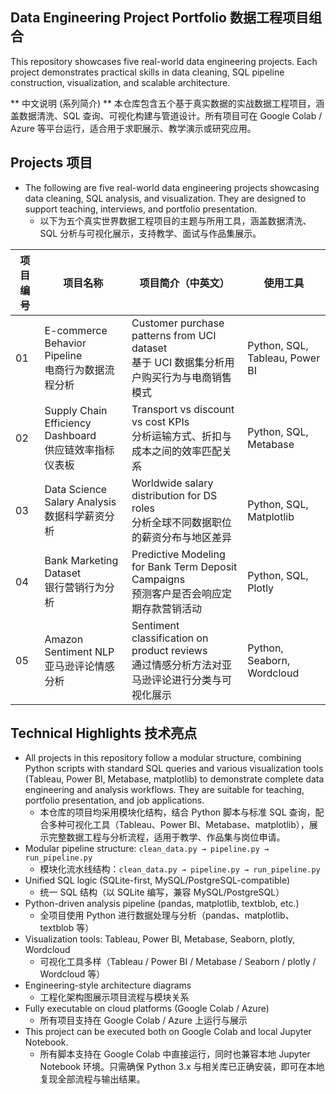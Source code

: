 ## Data Engineering Project Portfolio 数据工程项目组合
This repository showcases five real-world data engineering projects. Each project demonstrates practical skills in data cleaning, SQL pipeline construction, visualization, and scalable architecture.

** 中文说明 (系列简介) ** 本仓库包含五个基于真实数据的实战数据工程项目，涵盖数据清洗、SQL 查询、可视化构建与管道设计。所有项目可在 Google Colab / Azure 等平台运行，适合用于求职展示、教学演示或研究应用。

## Projects 项目

- The following are five real-world data engineering projects showcasing data cleaning, SQL analysis, and visualization. They are designed to support teaching, interviews, and portfolio presentation.
    * 以下为五个真实世界数据工程项目的主题与所用工具，涵盖数据清洗、SQL 分析与可视化展示，支持教学、面试与作品集展示。

| 项目编号 | 项目名称 | 项目简介（中英文） | 使用工具 |
|----------|-----------|----------------------|------------|
| 01 | E-commerce Behavior Pipeline<br>电商行为数据流程分析 | Customer purchase patterns from UCI dataset<br>基于 UCI 数据集分析用户购买行为与电商销售模式 | Python, SQL, Tableau, Power BI |
| 02 | Supply Chain Efficiency Dashboard<br>供应链效率指标仪表板 | Transport vs discount vs cost KPIs<br>分析运输方式、折扣与成本之间的效率匹配关系 | Python, SQL, Metabase |
| 03 | Data Science Salary Analysis<br>数据科学薪资分析 | Worldwide salary distribution for DS roles<br>分析全球不同数据职位的薪资分布与地区差异 | Python, SQL, Matplotlib |
| 04 | Bank Marketing Dataset<br>银行营销行为分析 | Predictive Modeling for Bank Term Deposit Campaigns<br>预测客户是否会响应定期存款营销活动 | Python, SQL, Plotly |
| 05 | Amazon Sentiment NLP<br>亚马逊评论情感分析 | Sentiment classification on product reviews<br>通过情感分析方法对亚马逊评论进行分类与可视化展示 | Python, Seaborn, Wordcloud |

    
## Technical Highlights 技术亮点

- All projects in this repository follow a modular structure, combining Python scripts with standard SQL queries and various visualization tools (Tableau, Power BI, Metabase, matplotlib) to demonstrate complete data engineering and analysis workflows. They are suitable for teaching, portfolio presentation, and job applications.
    * 本仓库的项目均采用模块化结构，结合 Python 脚本与标准 SQL 查询，配合多种可视化工具（Tableau、Power BI、Metabase、matplotlib），展示完整数据工程与分析流程，适用于教学、作品集与岗位申请。
- Modular pipeline structure: `clean_data.py → pipeline.py → run_pipeline.py`
    * 模块化流水线结构：`clean_data.py → pipeline.py → run_pipeline.py`
- Unified SQL logic (SQLite-first, MySQL/PostgreSQL-compatible)
    * 统一 SQL 结构（以 SQLite 编写，兼容 MySQL/PostgreSQL）
- Python-driven analysis pipeline (pandas, matplotlib, textblob, etc.)
    * 全项目使用 Python 进行数据处理与分析（pandas、matplotlib、textblob 等）
- Visualization tools: Tableau, Power BI, Metabase, Seaborn, plotly, Wordcloud
    * 可视化工具多样（Tableau / Power BI / Metabase / Seaborn / plotly / Wordcloud 等）
- Engineering-style architecture diagrams
    * 工程化架构图展示项目流程与模块关系 
- Fully executable on cloud platforms (Google Colab / Azure)
    * 所有项目支持在 Google Colab / Azure 上运行与展示 
- This project can be executed both on Google Colab and local Jupyter Notebook.
    * 所有脚本支持在 Google Colab 中直接运行，同时也兼容本地 Jupyter Notebook 环境。只需确保 Python 3.x 与相关库已正确安装，即可在本地复现全部流程与输出结果。
